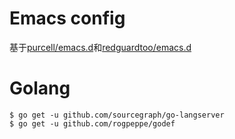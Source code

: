 # Emacs config

基于[purcell/emacs.d](https://github.com/purcell/emacs.d)和[redguardtoo/emacs.d](https://github.com/redguardtoo/emacs.d)

# Golang
```
$ go get -u github.com/sourcegraph/go-langserver
$ go get -u github.com/rogpeppe/godef
 ```